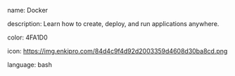 name: Docker

description: Learn how to create, deploy, and run applications anywhere.

color: 4FA1D0

icon: https://img.enkipro.com/84d4c9f4d92d2003359d4608d30ba8cd.png

language: bash
